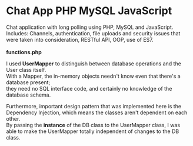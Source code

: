 # Chat App PHP MySQL JavaScript
Chat application with long polling using PHP, MySQL and JavaScript.<br>
Includes: Channels, authentication, file uploads and security issues that were taken into consideration, RESTful API, OOP, use of ES7.<br><br>
<b>functions.php</b><br>

I used <b>UserMapper</b> to distinguish between database operations and the User class itself.<br>
With a Mapper, the in-memory objects needn't know even that there's a database present;<br>
they need no SQL interface code, and certainly no knowledge of the database schema.<br>

Furthermore, important design pattern that was implemented here is the Dependency Injection, which means the classes aren't dependent on each other.<br>
By passing the <b>instance</b> of the DB class to the UserMapper class, I was able to make the UserMapper totally independent of changes to  the DB class.<br>


